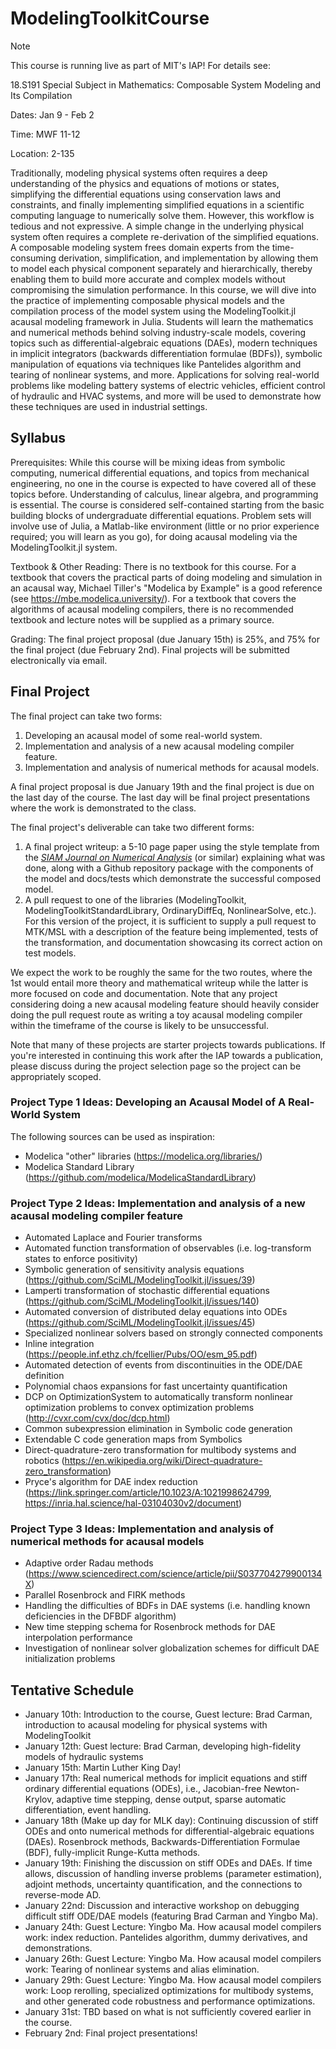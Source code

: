 # ModelingToolkitCourse

> [!NOTE]
> This course is running live as part of MIT's IAP! For details see:
> 
> 18.S191 Special Subject in Mathematics: Composable System Modeling and Its Compilation
> 
> Dates: Jan 9 - Feb 2
>
> Time: MWF 11-12
>
> Location: 2-135

Traditionally, modeling physical systems often requires a deep understanding of the physics and equations of motions or states, simplifying the differential equations using conservation laws and constraints, and finally implementing simplified equations in a scientific computing language to numerically solve them. However, this workflow is tedious and not expressive. A simple change in the underlying physical system often requires a complete re-derivation of the simplified equations. A composable modeling system frees domain experts from the time-consuming derivation, simplification, and implementation by allowing them to model each physical component separately and hierarchically, thereby enabling them to build more accurate and complex models without compromising the simulation performance. In this course, we will dive into the practice of implementing composable physical models and the compilation process of the model system using the ModelingToolkit.jl acausal modeling framework in Julia. Students will learn the mathematics and numerical methods behind solving industry-scale models, covering topics such as differential-algebraic equations (DAEs), modern techniques in implicit integrators (backwards differentiation formulae (BDFs)), symbolic manipulation of equations via techniques like Pantelides algorithm and tearing of nonlinear systems, and more. Applications for solving real-world problems like modeling battery systems of electric vehicles, efficient control of hydraulic and HVAC systems, and more will be used to demonstrate how these techniques are used in industrial settings.

## Syllabus

Prerequisites: While this course will be mixing ideas from symbolic computing, numerical differential equations, and topics from mechanical engineering, no one in the course is expected to have covered all of these topics before. Understanding of calculus, linear algebra, and programming is essential. The course is considered self-contained starting from the basic building blocks of undergraduate differential equations. Problem sets will involve use of Julia, a Matlab-like environment (little or no prior experience required; you will learn as you go), for doing acausal modeling via the ModelingToolkit.jl system.

Textbook & Other Reading: There is no textbook for this course. For a textbook that covers the practical parts of doing modeling and simulation in an acausal way, Michael Tiller's "Modelica by Example" is a good reference (see https://mbe.modelica.university/). For a textbook that covers the algorithms of acausal modeling compilers, there is no recommended textbook and lecture notes will be supplied as a primary source.

Grading: The final project proposal (due January 15th) is 25%, and 75% for the final project (due February 2nd). Final projects will be submitted electronically via email.

## Final Project

The final project can take two forms: 

1. Developing an acausal model of some real-world system. 
2. Implementation and analysis of a new acausal modeling compiler feature. 
3. Implementation and analysis of numerical methods for acausal models.

A final project proposal is due January 19th and the final project is due on the last day of the course. The last day will be final project presentations where the work is demonstrated to the class.

The final project's deliverable can take two different forms:

1. A final project writeup: a 5-10 page paper using the style template from the [_SIAM Journal on Numerical Analysis_](http://www.siam.org/journals/auth-info.php) (or similar) explaining what was done, along with a Github repository package with the components of the model and docs/tests which demonstrate the successful composed model.
2. A pull request to one of the libraries (ModelingToolkit, ModelingToolkitStandardLibrary, OrdinaryDiffEq, NonlinearSolve, etc.). For this version of the project, it is sufficient to supply a pull request to MTK/MSL with a description of the feature being implemented, tests of the transformation, and documentation showcasing its correct action on test models.

We expect the work to be roughly the same for the two routes, where the 1st would entail more theory and mathematical writeup while the latter is more focused on code and documentation. Note that any project considering doing a new acausal modeling feature should heavily consider doing the pull request route as writing a toy acausal modeling compiler within the timeframe of the course is likely to be unsuccessful.

Note that many of these projects are starter projects towards publications. If you're interested in continuing this work after the IAP towards a publication, please discuss during the project selection page so the project can be appropriately scoped.

### Project Type 1 Ideas: Developing an Acausal Model of A Real-World System

The following sources can be used as inspiration:

* Modelica "other" libraries (https://modelica.org/libraries/) 
* Modelica Standard Library (https://github.com/modelica/ModelicaStandardLibrary)

### Project Type 2 Ideas: Implementation and analysis of a new acausal modeling compiler feature

* Automated Laplace and Fourier transforms
* Automated function transformation of observables (i.e. log-transform states to enforce positivity)
* Symbolic generation of sensitivity analysis equations (https://github.com/SciML/ModelingToolkit.jl/issues/39)
* Lamperti transformation of stochastic differential equations (https://github.com/SciML/ModelingToolkit.jl/issues/140)
* Automated conversion of distributed delay equations into ODEs (https://github.com/SciML/ModelingToolkit.jl/issues/45)
* Specialized nonlinear solvers based on strongly connected components
* Inline integration (https://people.inf.ethz.ch/fcellier/Pubs/OO/esm_95.pdf)
* Automated detection of events from discontinuities in the ODE/DAE definition
* Polynomial chaos expansions for fast uncertainty quantification
* DCP on OptimizationSystem to automatically transform nonlinear optimization problems to convex optimization problems (http://cvxr.com/cvx/doc/dcp.html)
* Common subexpression elimination in Symbolic code generation
* Extendable C code generation maps from Symbolics
* Direct-quadrature-zero transformation for multibody systems and robotics (https://en.wikipedia.org/wiki/Direct-quadrature-zero_transformation)
* Pryce's algorithm for DAE index reduction (https://link.springer.com/article/10.1023/A:1021998624799, https://inria.hal.science/hal-03104030v2/document)

### Project Type 3 Ideas: Implementation and analysis of numerical methods for acausal models

* Adaptive order Radau methods (https://www.sciencedirect.com/science/article/pii/S037704279900134X)
* Parallel Rosenbrock and FIRK methods
* Handling the difficulties of BDFs in DAE systems (i.e. handling known deficiencies in the DFBDF algorithm)
* New time stepping schema for Rosenbrock methods for DAE interpolation performance
* Investigation of nonlinear solver globalization schemes for difficult DAE initialization problems

## Tentative Schedule

* January 10th: Introduction to the course, Guest lecture: Brad Carman, introduction to acausal modeling for physical systems with ModelingToolkit
* January 12th: Guest lecture: Brad Carman, developing high-fidelity models of hydraulic systems 
* January 15th: Martin Luther King Day!
* January 17th: Real numerical methods for implicit equations and stiff ordinary differential equations (ODEs), i.e., Jacobian-free Newton-Krylov, adaptive time stepping, dense output, sparse automatic differentiation, event handling.
* January 18th (Make up day for MLK day): Continuing discussion of stiff ODEs and onto numerical methods for differential-algebraic equations (DAEs). Rosenbrock methods, Backwards-Differentiation Formulae (BDF), fully-implicit Runge-Kutta methods.
* January 19th: Finishing the discussion on stiff ODEs and DAEs. If time allows, discussion of handling inverse problems (parameter estimation), adjoint methods, uncertainty quantification, and the connections to reverse-mode AD.
* January 22nd: Discussion and interactive workshop on debugging difficult stiff ODE/DAE models (featuring Brad Carman and Yingbo Ma).
* January 24th: Guest Lecture: Yingbo Ma. How acausal model compilers work: index reduction. Pantelides algorithm, dummy derivatives, and demonstrations.
* January 26th: Guest Lecture: Yingbo Ma. How acausal model compilers work: Tearing of nonlinear systems and alias elimination.
* January 29th: Guest Lecture: Yingbo Ma. How acausal model compilers work: Loop rerolling, specialized optimizations for multibody systems, and other generated code robustness and performance optimizations.
* January 31st: TBD based on what is not sufficiently covered earlier in the course.
* February 2nd: Final project presentations!
